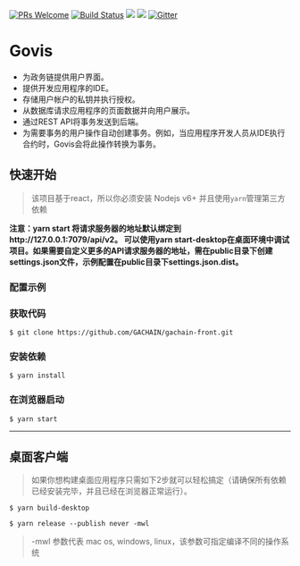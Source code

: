 [![PRs Welcome](https://img.shields.io/badge/PRs-welcome-brightgreen.svg?style=flat-square)](http://makeapullrequest.com)
[![Build Status](https://travis-ci.org/GACHAIN/gachain-front.svg?branch=master)](https://travis-ci.org/GACHAIN/gachain-front)
[![](https://tokei.rs/b1/github/GACHAIN/gachain-front)](https://github.com/GACHAIN/gachain-front)
![](https://reposs.herokuapp.com/?path=GACHAIN/gachain-front&style=flat)
[![Gitter](https://badges.gitter.im/Join%20Chat.svg)](https://gitter.im/GACHAIN?utm_source=badge&utm_medium=badge&utm_campaign=pr-badge)


# Govis

- 为政务链提供用户界面。
- 提供开发应用程序的IDE。
- 存储用户帐户的私钥并执行授权。
- 从数据库请求应用程序的页面数据并向用户展示。
- 通过REST API将事务发送到后端。
- 为需要事务的用户操作自动创建事务。例如，当应用程序开发人员从IDE执行合约时，Govis会将此操作转换为事务。

## 快速开始

> 该项目基于react，所以你必须安装 Nodejs v6+ 并且使用`yarn`管理第三方依赖

**注意：yarn start 将请求服务器的地址默认绑定到http://127.0.0.1:7079/api/v2。 可以使用yarn start-desktop在桌面环境中调试项目。如果需要自定义更多的API请求服务器的地址，需在public目录下创建settings.json文件，示例配置在public目录下settings.json.dist。**

### 配置示例

### 获取代码
`$ git clone https://github.com/GACHAIN/gachain-front.git`

### 安装依赖
`$ yarn install`

### 在浏览器启动
`$ yarn start`

---

## 桌面客户端

> 如果你想构建桌面应用程序只需如下2步就可以轻松搞定（请确保所有依赖已经安装完毕，并且已经在浏览器正常运行）。

`$ yarn build-desktop`

`$ yarn release --publish never -mwl`

> -mwl 参数代表 mac os, windows, linux，该参数可指定编译不同的操作系统